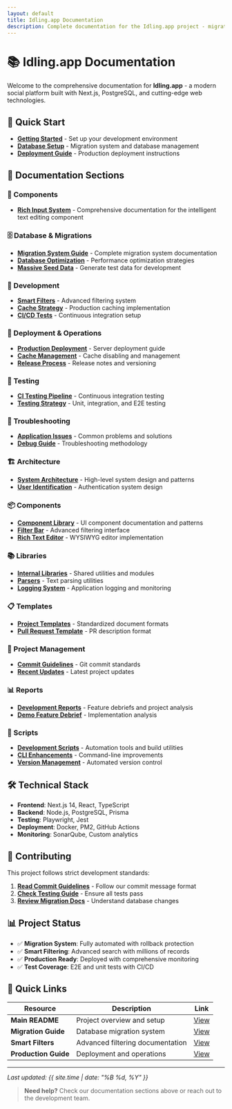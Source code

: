 ```yaml
---
layout: default
title: Idling.app Documentation
description: Complete documentation for the Idling.app project - migrations, deployment, development guides and more
---
```


# 📚 Idling.app Documentation

Welcome to the comprehensive documentation for **Idling.app** - a modern social platform built with Next.js, PostgreSQL, and cutting-edge web technologies.

## 🚀 Quick Start

- **[Getting Started](./getting-started)** - Set up your development environment
- **[Database Setup](./database/migrations)** - Migration system and database management
- **[Deployment Guide](./deployment)** - Production deployment instructions

## 📖 Documentation Sections

### 🧩 Components

- **[Rich Input System](./components/rich-input-system/)** - Comprehensive documentation for the intelligent text editing component

### 🗄️ Database & Migrations

- **[Migration System Guide](./database/migrations)** - Complete migration system documentation
- **[Database Optimization](./database/optimization)** - Performance optimization strategies
- **[Massive Seed Data](./database/seeding)** - Generate test data for development

### 🔧 Development

- **[Smart Filters](./development/smart-filters)** - Advanced filtering system
- **[Cache Strategy](./development/caching)** - Production caching implementation
- **[CI/CD Tests](./development/testing)** - Continuous integration setup

### 🚀 Deployment & Operations

- **[Production Deployment](./deployment/production)** - Server deployment guide
- **[Cache Management](./deployment/cache-management)** - Cache disabling and management
- **[Release Process](./deployment/releases)** - Release notes and versioning

### 🧪 Testing

- **[CI Testing Pipeline](./testing/ci-tests)** - Continuous integration testing
- **[Testing Strategy](./testing/)** - Unit, integration, and E2E testing

### 🔧 Troubleshooting

- **[Application Issues](./troubleshooting/application-issues-fixes)** - Common problems and solutions
- **[Debug Guide](./troubleshooting/)** - Troubleshooting methodology

### 🏗️ Architecture

- **[System Architecture](./architecture/)** - High-level system design and patterns
- **[User Identification](./architecture/user-identification-architecture)** - Authentication system design

### 📦 Components

- **[Component Library](./components/)** - UI component documentation and patterns
- **[Filter Bar](./components/filter-bar)** - Advanced filtering interface
- **[Rich Text Editor](./components/rich-text-editor)** - WYSIWYG editor implementation

### 📚 Libraries

- **[Internal Libraries](./libraries/)** - Shared utilities and modules
- **[Parsers](./libraries/parsers)** - Text parsing utilities
- **[Logging System](./libraries/logging)** - Application logging and monitoring

### 📋 Templates

- **[Project Templates](./templates/)** - Standardized document formats
- **[Pull Request Template](./templates/pull_request_template)** - PR description format

### 📝 Project Management

- **[Commit Guidelines](./project/commits)** - Git commit standards
- **[Recent Updates](./project/updates)** - Latest project updates

### 📊 Reports

- **[Development Reports](./reports/)** - Feature debriefs and project analysis
- **[Demo Feature Debrief](./reports/demo-feature-debrief)** - Implementation analysis

### 🔧 Scripts

- **[Development Scripts](./scripts/)** - Automation tools and build utilities
- **[CLI Enhancements](./scripts/CLI_ENHANCEMENTS)** - Command-line improvements
- **[Version Management](./scripts/VERSION_BUMPING)** - Automated version control

## 🛠️ Technical Stack

- **Frontend**: Next.js 14, React, TypeScript
- **Backend**: Node.js, PostgreSQL, Prisma
- **Testing**: Playwright, Jest
- **Deployment**: Docker, PM2, GitHub Actions
- **Monitoring**: SonarQube, Custom analytics

## 🤝 Contributing

This project follows strict development standards:

1. **[Read Commit Guidelines](./project/commits)** - Follow our commit message format
2. **[Check Testing Guide](./development/testing)** - Ensure all tests pass
3. **[Review Migration Docs](./database/migrations)** - Understand database changes

## 📊 Project Status

- ✅ **Migration System**: Fully automated with rollback protection
- ✅ **Smart Filtering**: Advanced search with millions of records
- ✅ **Production Ready**: Deployed with comprehensive monitoring
- ✅ **Test Coverage**: E2E and unit tests with CI/CD

## 🔗 Quick Links

| Resource             | Description                      | Link                                |
| -------------------- | -------------------------------- | ----------------------------------- |
| **Main README**      | Project overview and setup       | [View](./getting-started)           |
| **Migration Guide**  | Database migration system        | [View](./database/migrations)       |
| **Smart Filters**    | Advanced filtering documentation | [View](./development/smart-filters) |
| **Production Guide** | Deployment and operations        | [View](./deployment/production)     |

---

_Last updated: {{ site.time | date: "%B %d, %Y" }}_

> **Need help?** Check our documentation sections above or reach out to the development team.
